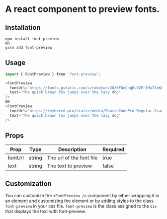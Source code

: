 # A react component to preview fonts.



## Installation
```
npm install font-preview
OR
yarn add font-preview
```


## Usage
```javascript
import { FontPreview } from 'font-preview';

<FontPreview
  fontUrl="https://fonts.gstatic.com/s/roboto/v30/KFOmCnqEu92Fr1Mu72xKKTU1Kvnz.woff2"
  text="The quick brown fox jumps over the lazy dog"
/>
OR
<FontPreview
  fontUrl="https://keybored.pro/static/media/SourceCodePro-Regular.2cacf64afc86b76c81e6.ttf"
  text="The quick brown fox jumps over the lazy dog"
/>
```

## Props
| Prop | Type | Description | Required
| --- | --- | --- | --- |
| fontUrl | string | The url of the font file | true |
| text | string | The text to preview | false |

## Customization
You can customize the `<FontPreview />` component by either wrapping it in an element
and customizing the element or by adding styles to the class `font-preview` in your
css file. `font-preview` is the class assigned to the `div` that displays the text
with font-preview.
